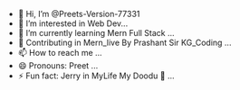 - 👋 Hi, I’m @Preets-Version-77331
- 👀 I’m interested in Web Dev...
- 🌱 I’m currently learning Mern Full Stack ...
- 💞️ Contributing in Mern_live By Prashant Sir KG_Coding ...
- 📫 How to reach me ...
- 😄 Pronouns: Preet ...
- ⚡ Fun fact: Jerry in MyLife My Doodu 🐶  ...

<!---
Preets-Version-77331/Preets-Version-77331 is a ✨ special ✨ repository because its `README.md` (this file) appears on your GitHub profile.
You can click the Preview link to take a look at your changes.
--->
